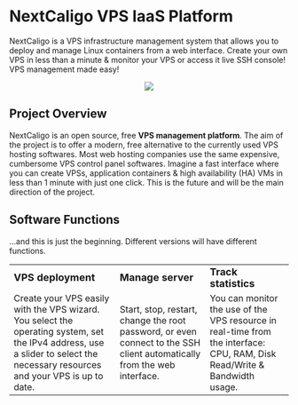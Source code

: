 # NextCaligo VPS IaaS Platform
NextCaligo is a VPS infrastructure management system that allows you to deploy and manage Linux containers from a web interface. Create your own VPS in less than a minute &amp; monitor your VPS or access it live SSH console! VPS management made easy!

<p align="center">
  <img src="http://nextcaligo.cloud/img/nextcaligo-intro.png">
</p>

## Project Overview
NextCaligo is an open source, free <b>VPS management platform</b>. The aim of the project is to offer a modern, free alternative to the currently used VPS hosting softwares. Most web hosting companies use the same expensive, cumbersome VPS control panel softwares. Imagine a fast interface where you can create VPSs, application containers & high availability (HA) VMs in less than 1 minute with just one click. This is the future and will be the main direction of the project.

## Software Functions
...and this is just the beginning. Different versions will have different functions.

<table style="border: 0px !important;">
 <tr>
    <td><b style="font-size:18px;margin-bottom: 12px">VPS deployment</b></td>
    <td><b style="font-size:18px;margin-bottom: 12px">Manage server</b></td>
    <td><b style="font-size:18px;margin-bottom: 12px">Track statistics</b></td>
 </tr>
 <tr>
    <td>Create your VPS easily with the VPS wizard. You select the operating system, set the IPv4 address, use a slider to select the necessary resources and your VPS is up to date.</td>
    <td>Start, stop, restart, change the root password, or even connect to the SSH client automatically from the web interface.</td>
    <td>You can monitor the use of the VPS resource in real-time from the interface: CPU, RAM, Disk Read/Write & Bandwidth usage.</td>
 </tr>
</table>

